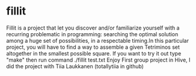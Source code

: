# fillit
Fillit is a project that let you discover and/or familiarize yourself with a recurring problematic in programming: searching the optimal solution among a huge set of possibilities, in a respectable timing.In this particular project, you will have to find a way to assemble a given Tetriminos set altogether in the smallest possible square.
If you want to try it out
type "make"
then run command ./fillit test.txt
Enjoy
First group project in Hive, I did the project with Tiia Laukkanen (totallytiia in github)
